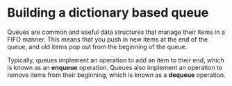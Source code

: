 # Building a dictionary based queue

Queues are common and useful data structures that manage their items in a FIFO manner. This means that you push in new items at the end of the queue, and old items pop out from the beginning of the queue.

Typically, queues implement an operation to add an item to their end, which is known as an **enqueue** operation. Queues also implement an operation to remove items from their beginning, which is known as a **dequeue** operation.
